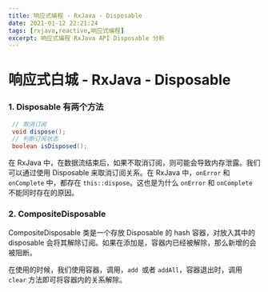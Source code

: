 ```yaml
---
title: 响应式编程 - RxJava - Disposable
date: 2021-01-12 22:21:24
tags: [rxjava,reactive,响应式编程]
excerpt: 响应式编程 RxJava API Disposable 分析
---
```


# 响应式白城 - RxJava - Disposable

###  1. Disposable 有两个方法

```java
 // 取消订阅
 void dispose();
 // 判断订阅状态
 boolean isDisposed();
```

在 RxJava 中，在数据流结束后，如果不取消订阅，则可能会导致内存泄露。我们可以通过使用 Disposable 来取消订阅关系。在 RxJava 中，`onError` 和 `onComplete` 中，都存在 `this::dispose`。这也是为什么  `onError` 和 `onComplete` 不能同时存在的原因。

### 2. CompositeDisposable

CompositeDisposable 类是一个存放 Disposable 的 hash 容器，对放入其中的 disposable 会将其解除订阅。如果在添加是，容器内已经被解除，那么新增的会被阻断。


在使用的时候，我们使用容器，调用，`add `或者 `addAll`，容器退出时，调用 `clear` 方法即可将容器内的关系解除。
